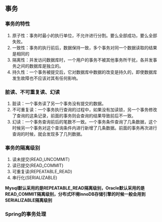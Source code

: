## 事务

### 事务的特性

1. 原子性：事务时最小的执行单位，不允许进行分割。要么全部成功，要么全部失败。
2. 一致性：事务的执行前后，数据保持一致，多个事务对同一个数据读取的结果是相同的
3. 隔离性：并发访问数据库时，一个用户的事务不被其他事务所干扰，各并发事务之间的数据库是独立的。
4. 持久性：一个事务被提交后，它对数据库中数据的改变是持久的，即使数据库发生故障也不应该对其有任何影响。

### 脏读、不可重复读、幻读

1. 脏读：一个事务读了另一个事务没有提交的数据。
2. 不可重复读：一个事务执行查询的过程中，如果没有加读锁，另一个事务修改了查询的这条记录，前面的事务则会查询的结果导致前后不一致。
3. 幻读：一个事务查询前后的笔数不一致。一个事务条件查询了几条数据，这个时候另一个事务对这个查询条件内进行新增了几条数据。前面的事务再次进行查询的时候，就会发现多了几列数据。

### 事务的隔离级别

1. 读未提交(READ_UNCOMMIT)
2. 读已提交(READ_COMMIT)
3. 可重复读(REPEATABLE_READ)
4. 串行化(SERIALIZABLE)

**Mysql默认采用的是REPEATABLE_READ隔离级别，Oracle默认采用的是READ_COMMIT隔离级别，分布式环境InnoDB存储引擎的时候一般会用到SERIALIZABLE隔离级别**

### Spring的事务处理